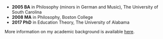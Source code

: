  - **2005 BA** in Philosophy (minors in German and Music), The University of South Carolina
 - **2008 MA** in Philosophy, Boston College
 - **2017 PhD** in Education Theory, The University of Alabama

More information on my academic background is available [here](/other/education).